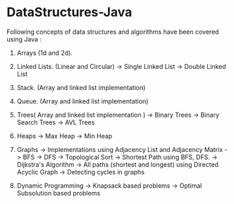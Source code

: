# DataStructures-Java
Following concepts of data structures and algorithms have been covered using Java : 

1. Arrays (1d and 2d).

2. Linked Lists. (Linear and Circular)
    -> Single Linked List
    -> Double Linked List
    
3. Stack. (Array and linked list implementation)
4. Queue. (Array and linked list implementation)

5. Trees( Array and linked list implementation )
    -> Binary Trees
    -> Binary Search Trees
    -> AVL Trees
    
6. Heaps
    -> Max Heap
    -> Min Heap
    
7. Graphs
     -> Implementations using Adjacency List and Adjacency Matrix
     -> BFS
     -> DFS
     -> Topological Sort
     -> Shortest Path using BFS, DFS.
     -> Dijkstra's Algorithm
     -> All paths (shortest and longest) using Directed Acyclic Graph
     -> Detecting cycles in graphs
     
8. Dynamic Programming
     -> Knapsack based problems
     -> Optimal Subsolution based problems
